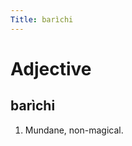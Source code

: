 ```yaml
---
Title: barìchi
---
```


Adjective
================================

barìchi
----------------

1. Mundane, non-magical.
